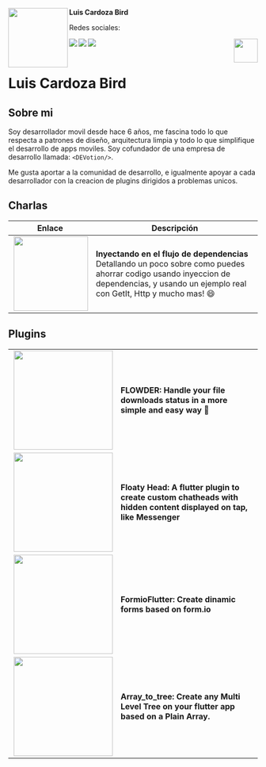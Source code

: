 
<!-- Profile Image -->
<img src="https://avatars.githubusercontent.com/u/7727498?s=400&u=67d15fcc85ce30bc45fd18753d09f2b69d029e6d&v=4" height="120" width="120" align="left"/> **Luis Cardoza Bird**

Redes sociales:
</br>


<!-- Twitter -->
<a href="https://twitter.com/Crdzbird_"> <img src="https://user-images.githubusercontent.com/19904063/117954385-40efa900-b317-11eb-8bd5-25acb19de064.png"  align="left"/> </a>

<!-- Github -->
<a href="https://github.com/Crdzbird"> <img src="https://user-images.githubusercontent.com/19904063/117954380-40571280-b317-11eb-9234-54b447af42a1.png"  align="left"/> </a>

<!-- Linkedin -->

<a href="https://www.linkedin.com/in/luis-cardoza-bird-82a1aa95/"> <img src="https://user-images.githubusercontent.com/19904063/117954386-41883f80-b317-11eb-8bfc-d47ac0f8027c.png"  align="left"/> </a>


<!-- Boton votar -->
<a href="https://github.com/FlutterSpain/quest/issues/1#issuecomment-839986144"> <img src="https://user-images.githubusercontent.com/19904063/117955137-01758c80-b318-11eb-9575-6aba57ba04b5.png" height="48" align="right"/> </a>

</br>
</br>

# Luis Cardoza Bird


## Sobre mi

Soy desarrollador movil desde hace 6 años, me fascina todo lo que respecta a patrones de diseño, arquitectura limpia y todo lo que simplifique el desarrollo de apps moviles. Soy cofundador de una empresa de desarrollo llamada: `<DEVotion/>`.

Me gusta aportar a la comunidad de desarrollo, e igualmente apoyar a cada desarrollador con la creacion de plugins dirigidos a problemas unicos.

## Charlas

|      Enlace         |    Descripción            |
| ------------- | ------------- |
| <a href="https://www.youtube.com/watch?v=gb7SKzUuiCw"> <img src="https://i.ytimg.com/an_webp/gb7SKzUuiCw/mqdefault_6s.webp?du=3000&sqp=COTproUG&rs=AOn4CLCKxeWK_sI_ivwh_ZERGR86uqCWeg" height="150" align="right"/> </a>  |  **Inyectando en el flujo de dependencias** </br> Detallando un poco sobre como puedes ahorrar codigo usando inyeccion de dependencias, y usando un ejemplo real con GetIt, Http y mucho mas! :smile:|



## Plugins 

|               |               |
| ------------- | ------------- |
| <a href="https://pub.dev/packages/flowder"> <img src="https://raw.githubusercontent.com/Crdzbird/flowder/main/icon/flour.png" height="200" align="right"/> </a>  |  **FLOWDER: Handle your file downloads status in a more simple and easy way 💓** </br> |
| <a href="https://pub.dev/packages/floaty_head"> <img src="https://raw.githubusercontent.com/Crdzbird/floaty_chathead/master/screenshots/floaty_chathead.gif" height="200" width="200" align="right"/> </a>  |  **Floaty Head: A flutter plugin to create custom chatheads with hidden content displayed on tap, like Messenger** </br> |
| <a href="https://pub.dev/packages/formio_flutter"> <img src="https://help.form.io/assets/formio-logo.png" height="200" width="200" align="right"/> </a>  |  **FormioFlutter: Create dinamic forms based on form.io** </br> |
| <a href="https://pub.dev/packages/array_to_tree"> <img src="https://flutter.dev/images/flutter-logo-sharing.png" height="200" align="right"/> </a>  |  **Array_to_tree: Create any Multi Level Tree on your flutter app based on a Plain Array.** </br> |



